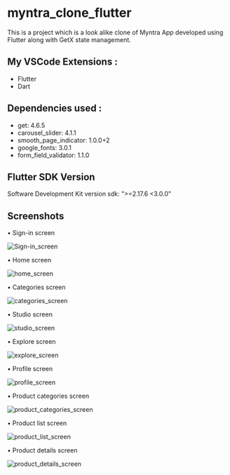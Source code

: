 # myntra_clone_flutter

This is a project which is a look alike clone of Myntra App developed using Flutter along with GetX state management.
## My VSCode Extensions :
 - Flutter
 - Dart
## Dependencies used :
- get: 4.6.5
- carousel_slider: 4.1.1
- smooth_page_indicator: 1.0.0+2
- google_fonts: 3.0.1
- form_field_validator: 1.1.0
## Flutter SDK Version
  Software Development Kit version sdk: ">=2.17.6 <3.0.0"

## Screenshots
• Sign-in screen

![Sign-in_screen](https://user-images.githubusercontent.com/88224637/210768582-946f9661-a662-4319-9006-5b638a0805e7.png)  

• Home screen

![home_screen](https://user-images.githubusercontent.com/88224637/210774901-4bf55909-92b8-4d2d-ac57-cd24b7c06662.png)

• Categories screen

![categories_screen](https://user-images.githubusercontent.com/88224637/210771199-8e7534bd-5bac-4e9f-8833-14f4fe52566b.png)

• Studio screen

![studio_screen](https://user-images.githubusercontent.com/88224637/210772148-e269517b-cc72-442b-b11d-4cb289764129.png)

• Explore screen

![explore_screen](https://user-images.githubusercontent.com/88224637/210772183-5c82c71d-4d36-4214-8854-359c0280c0f2.png)

• Profile screen

![profile_screen](https://user-images.githubusercontent.com/88224637/210772247-9d01c0ba-d776-43e7-bd76-b57f08844b5f.png)  

• Product categories screen

![product_categories_screen](https://user-images.githubusercontent.com/88224637/210772274-b5febfe7-96c9-48bf-baeb-e1d3c63d1c22.png)

• Product list screen

![product_list_screen](https://user-images.githubusercontent.com/88224637/210772289-ab35e3b0-88da-4a7c-a598-318fde505c42.png)

• Product details screen

![product_details_screen](https://user-images.githubusercontent.com/88224637/210772327-4b71169b-3202-48df-b5b0-329036c6d591.png)
